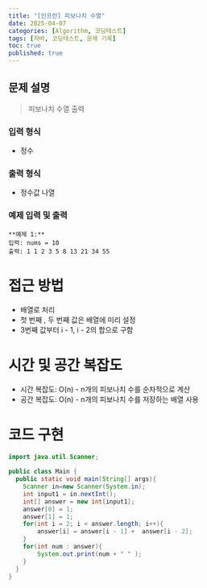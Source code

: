 ```yaml
---
title: "[인프런] 피보나치 수열"
date: 2025-04-07
categories: [Algorithm, 코딩테스트]
tags: [자바, 코딩테스트, 문제 기록]
toc: true
published: true
---
```


## 문제 설명
> 피보나치 수열 출력

### 입력 형식
- 정수

### 출력 형식
- 정수값 나열

### 예제 입력 및 출력
```plaintext
**예제 1:**
입력: nums = 10
출력: 1 1 2 3 5 8 13 21 34 55
```

# 접근 방법
- 배열로 처리
- 첫 번째 , 두 번째 값은 배열에 미리 설정
- 3번째 값부터 i - 1, i - 2의 합으로 구함

# 시간 및 공간 복잡도
- 시간 복잡도: O(n) - n개의 피보나치 수를 순차적으로 계산
- 공간 복잡도: O(n) - n개의 피보나치 수를 저장하는 배열 사용

# 코드 구현
```java
import java.util.Scanner;
  
public class Main {
  public static void main(String[] args){
    Scanner in=new Scanner(System.in);
    int input1 = in.nextInt();
    int[] answer = new int[input1];
    answer[0] = 1;
    answer[1] = 1;
    for(int i = 2; i < answer.length; i++){
     	answer[i] = answer[i - 1] +  answer[i - 2];
    }
    for(int num : answer){
     	System.out.print(num + " " ); 
    }
  }
}
```

